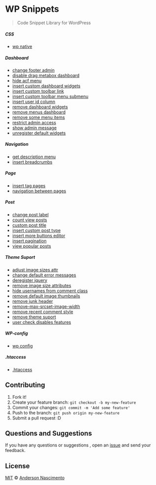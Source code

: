 # WP Snippets

> Code Snippet Library for WordPress

##### CSS
- [wp native](https://github.com/theandersonn/wp-snippets/blob/master/css/wp-native.css)

##### Dashboard
- [change footer admin](https://github.com/theandersonn/wp-snippets/blob/master/dashboard/change-footer-admin.php)
- [disable drag metabox dashboard](https://github.com/theandersonn/wp-snippets/blob/master/dashboard/disable-drag-metabox-dashboard.php)
- [hide acf menu](https://github.com/theandersonn/wp-snippets/blob/master/dashboard/hide-acf-menu.php)
- [insert custom dashboard widgets](https://github.com/theandersonn/wp-snippets/blob/master/dashboard/insert-custom-dashboard-widgets.php)
- [insert custom toolbar link](https://github.com/theandersonn/wp-snippets/blob/master/dashboard/insert-custom-toolbar-link.php)
- [insert custom toolbar menu submenu](https://github.com/theandersonn/wp-snippets/blob/master/dashboard/insert-custom-toolbar-menu-submenu.php)
- [insert user id column](https://github.com/theandersonn/wp-snippets/blob/master/dashboard/insert-user-id-column.php)
- [remove dashboard widgets](https://github.com/theandersonn/wp-snippets/blob/master/dashboard/remove-dashboard-widgets.php)
- [remove menus dashboard](https://github.com/theandersonn/wp-snippets/blob/master/dashboard/remove-menus-dashboard.php)
- [remove some menu items](https://github.com/theandersonn/wp-snippets/blob/master/dashboard/remove-some-menu-items.php)
- [restrict admin access](https://github.com/theandersonn/wp-snippets/blob/master/dashboard/restrict-admin-access.php)
- [show admin message](https://github.com/theandersonn/wp-snippets/blob/master/dashboard/show-admin-message.php)
- [unregister default widgets](https://github.com/theandersonn/wp-snippets/blob/master/dashboard/unregister-default-widgets.php)

##### Navigation
- [get description menu](https://github.com/theandersonn/wp-snippets/blob/master/navigation/get-description-menu.php)
- [insert breadcrumbs](https://github.com/theandersonn/wp-snippets/blob/master/navigation/insert-breadcrumbs.php)


##### Page
- [insert tag pages](https://github.com/theandersonn/wp-snippets/blob/master/page/insert-tag-pages.php)
- [navigation between pages](https://github.com/theandersonn/wp-snippets/blob/master/page/navigation-between-pages.php)

##### Post
- [change post label](https://github.com/theandersonn/wp-snippets/blob/master/post/change-post-label.php)
- [count view posts](https://github.com/theandersonn/wp-snippets/blob/master/post/count-view-posts.php)
- [custom post title](https://github.com/theandersonn/wp-snippets/blob/master/post/custom_post_title.php)
- [insert custom post type](https://github.com/theandersonn/wp-snippets/blob/master/post/insert-custom-post-type.php)
- [insert more buttons editor](https://github.com/theandersonn/wp-snippets/blob/master/post/insert-more-buttons-editor.php)
- [insert pagination](https://github.com/theandersonn/wp-snippets/blob/master/post/insert-pagination.php)
- [view popular posts](https://github.com/theandersonn/wp-snippets/blob/master/post/view-popular-posts.php)

##### Theme Suport
- [adjust image sizes attr](https://github.com/theandersonn/wp-snippets/blob/master/theme-suport/adjust-image-sizes-attr.php)
- [change default error messages](https://github.com/theandersonn/wp-snippets/blob/master/theme-suport/change-default-error-messages.php)
- [deregister jquery](https://github.com/theandersonn/wp-snippets/blob/master/theme-suport/deregister-jquery.php)
- [remove image size attributes](https://github.com/theandersonn/wp-snippets/blob/master/theme-suport/remove-image-size-attributes.php)
- [hide usernames from comment class](https://github.com/theandersonn/wp-snippets/blob/master/hide-usernames-from-comment-class.php)
- [remove default image thumbnails](https://github.com/theandersonn/wp-snippets/blob/master/theme-suport/remove-default-image-thumbnails.php)
- [remove junk header](https://github.com/theandersonn/wp-snippets/blob/master/theme-suport/remove-junk-header.php)
- [remove-max-srcset-image-width](https://github.com/theandersonn/wp-snippets/blob/master/theme-suport/remove-max-srcset-image-width.php)
- [remove recent comment style](https://github.com/theandersonn/wp-snippets/blob/master/theme-suport/remove-recent-comment-style.php)
- [remove theme suport](https://github.com/theandersonn/wp-snippets/blob/master/theme-suport/remove-theme-suport.php)
- [user check disables features](https://github.com/theandersonn/wp-snippets/blob/master/theme-suport/user-check-disables-features.php)

##### WP-config
- [wp config](https://github.com/theandersonn/wp-snippets/tree/master/wp-config)

##### .htaccess
- [.htaccess](https://github.com/theandersonn/wp-snippets/blob/master/htaccess/.htaccess)

## Contributing

1. Fork it!
2. Create your feature branch: `git checkout -b my-new-feature`
3. Commit your changes: `git commit -m 'Add some feature'`
4. Push to the branch: `git push origin my-new-feature`
5. Submit a pull request :D

## Questions and Suggestions
If you have any questions or suggestions , open an [issue](https://github.com/theandersonn/wp-snippets/issues/new) and send your feedback.

## License

[MIT](https://github.com/theandersonn/wp-snippets/blob/master/LICENSE-MIT.md) © [Anderson Nascimento](https://github.com/theandersonn)
